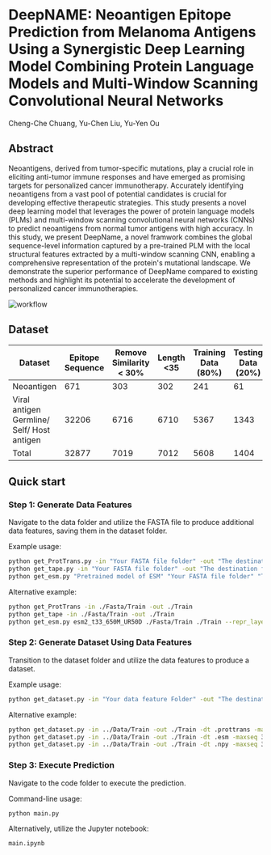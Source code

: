 # DeepNAME: Neoantigen Epitope Prediction from Melanoma Antigens Using a Synergistic Deep Learning Model Combining Protein Language Models and Multi-Window Scanning Convolutional Neural Networks
Cheng-Che Chuang, Yu-Chen Liu, Yu-Yen Ou

## Abstract <a name="abstract"></a>
Neoantigens, derived from tumor-specific mutations, play a crucial role in eliciting anti-tumor immune responses and have emerged as promising targets for personalized cancer immunotherapy. Accurately identifying neoantigens from a vast pool of potential candidates is crucial for developing effective therapeutic strategies. This study presents a novel deep learning model that leverages the power of protein language models (PLMs) and multi-window scanning convolutional neural networks (CNNs) to predict neoantigens from normal tumor antigens with high accuracy. In this study, we present DeepName, a novel framwork combines the global sequence-level information captured by a pre-trained PLM with the local structural features extracted by a multi-window scanning CNN, enabling a comprehensive representation of the protein's mutational landscape. We demonstrate the superior performance of DeepName compared to existing methods and highlight its potential to accelerate the development of personalized cancer immunotherapies.
<br>

![workflow](https://github.com/B1607/DeepNeoAG/blob/0c30a2ba1b9357d52766d6402e68b507441c4fa1/figure/flowchart.png)

## Dataset <a name="Dataset"></a>

| Dataset                                        | Epitope Sequence          | Remove Similarity < 30% | Length <35            | Training Data (80%)       | Testing Data (20%)      |
|------------------------------------------------|---------------------------|-------------------------|-----------------------|---------------------------|-------------------------|
| Neoantigen                                     | 671                       | 303                     | 302                   | 241                       | 61                      | 
| Viral antigen<br>Germline/ Self/ Host antigen  | 32206                     | 6716                    | 6710                  | 5367                      | 1343                    |
| Total                                          | 32877                     | 7019                    | 7012                  | 5608                      | 1404                    |

## Quick start <a name="quickstart"></a>

### Step 1: Generate Data Features

Navigate to the data folder and utilize the FASTA file to produce additional data features, saving them in the dataset folder.

Example usage:
```bash
python get_ProtTrans.py -in "Your FASTA file folder" -out "The destination folder of your output"
python get_tape.py -in "Your FASTA file folder" -out "The destination folder of your output"
python get_esm.py "Pretrained model of ESM" "Your FASTA file folder" "The destination folder of your output" --repr_layers 33 --include per_tok
```
Alternative example:
```bash
python get_ProtTrans -in ./Fasta/Train -out ./Train
python get_tape -in ./Fasta/Train -out ./Train
python get_esm.py esm2_t33_650M_UR50D ./Fasta/Train ./Train --repr_layers 33 --include per_tok
```

### Step 2: Generate Dataset Using Data Features

Transition to the dataset folder and utilize the data features to produce a dataset.

Example usage:
```bash
python get_dataset.py -in "Your data feature Folder" -out "The destination folder of your output"  -dt "datatype" -maxseq "Setting of Sequence length."

```
Alternative example:
```bash
python get_dataset.py -in ../Data/Train -out ./Train -dt .prottrans -maxseq 35 #prottrans
python get_dataset.py -in ../Data/Train -out ./Train -dt .esm -maxseq 35 #esm
python get_dataset.py -in ../Data/Train -out ./Train -dt .npy -maxseq 35 #tape
```

### Step 3: Execute Prediction

Navigate to the code folder to execute the prediction.

Command-line usage:
```bash
python main.py 
```
Alternatively, utilize the Jupyter notebook:
```bash
main.ipynb
```
